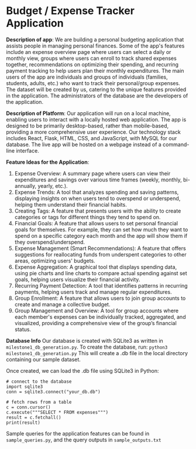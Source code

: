 # Budget / Expense Tracker Application

**Description of app**: We are building a personal budgeting application that assists people in managing personal finances. Some of the app's features include an expense overview page where users can select a daily or monthly view, groups where users can enroll to track shared expenses together, recommendations on optimizing their spending, and recurring payment tracking to help users plan their monthly expenditures. The main users of the app are individuals and groups of individuals (families, students,  adults, etc.) who want to track their personal/group expenses. The dataset will be created by us, catering to the unique features provided in the application. The administrators of the database are the developers of the application.

**Description of Platform**: Our application will run on a local machine, enabling users to interact with a locally hosted web application. The app is designed to be primarily desktop-based, rather than mobile-based, providing a more comprehensive user experience. Our technology stack includes React, Flask, HTML, CSS, and JavaScript, with MySQL for our database. The live app will be hosted on a webpage instead of a command-line interface. 

**Feature Ideas for the Application**:
1. Expense Overview: A summary page where users can view their expenditures and savings over various time frames (weekly, monthly, bi-annually, yearly, etc.).
2. Expense Trends: A tool that analyzes spending and saving patterns, displaying insights on when users tend to overspend or underspend, helping them understand their financial habits.
3. Creating Tags: A feature that presents users with the ability to create categories or tags for different things they tend to spend on.
4. Financial Goals: A feature that allows users to set personal financial goals for themselves. For example, they can set how much they want to spend on a specific category each month and the app will show them if they overspend/underspend.
5. Expense Management (Smart Recommendations): A feature that offers suggestions for reallocating funds from underspent categories to other areas, optimizing users' budgets.
6. Expense Aggregation: A graphical tool that displays spending data, using pie charts and line charts to compare actual spending against set goals, helping users visualize their financial activity.
7. Recurring Payment Detection: A tool that identifies patterns in recurring payments, helping users track and manage regular expenditures.
8. Group Enrollment: A feature that allows users to join group accounts to create and manage a collective budget.
9. Group Management and Overview: A tool for group accounts where each member's expenses can be individually tracked, aggregated, and visualized, providing a comprehensive view of the group’s financial status.


**Database Info**
Our database is created with SQLite3 as written in `milestone1_db_generation.py`. To create the database, run:
`python3 milestone1_db_generation.py`
This will create a .db file in the local directory containing our sample dataset.

Once created, we can load the .db file using SQLite3 in Python:
```
# connect to the database
import sqlite3
conn = sqlite3.connect("your_db.db")

# fetch rows from a table
c = conn.cursor()
c.execute("""SELECT * FROM expenses""")
result = c.fetchall()
print(result)
```

Sample queries for the application features can be found in `sample_queries.py`, and the query outputs in `sample_outputs.txt`